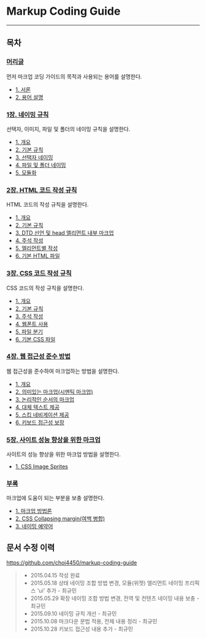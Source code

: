 Markup Coding Guide
===

---

목차
---

### <a href="http://overtimeman.tistory.com/entry/Markup-Coding-Guide-Preface#article">머리글</a>

먼저 마크업 코딩 가이드의 목적과 사용되는 용어를 설명한다.

- <a href="http://overtimeman.tistory.com/entry/Markup-Coding-Guide-Preface#1-서론">1. 서론</a>
- <a href="http://overtimeman.tistory.com/entry/Markup-Coding-Guide-Preface#2-용어-설명">2. 용어 설명</a>

### <a href="http://overtimeman.tistory.com/entry/Markup-Coding-Guide-Chapter1#article">1장. 네이밍 규칙</a>

선택자, 이미지, 파일 및 폴더의 네이밍 규칙을 설명한다.

- <a href="http://overtimeman.tistory.com/entry/Markup-Coding-Guide-Chapter1#1-1-개요">1. 개요</a>
- <a href="http://overtimeman.tistory.com/entry/Markup-Coding-Guide-Chapter1#1-2-기본-규칙">2. 기본 규칙</a>
- <a href="http://overtimeman.tistory.com/entry/Markup-Coding-Guide-Chapter1#1-3-선택자-네이밍">3. 선택자 네이밍</a>
- <a href="http://overtimeman.tistory.com/entry/Markup-Coding-Guide-Chapter1#1-4-파일-및-폴더-네이밍">4. 파일 및 폴더 네이밍</a>
- <a href="http://overtimeman.tistory.com/entry/Markup-Coding-Guide-Chapter1#1-5-모듈화">5. 모듈화</a>

### <a href="http://overtimeman.tistory.com/entry/Markup-Coding-Guide-Chapter2#article">2장. HTML 코드 작성 규칙</a>

HTML 코드의 작성 규칙을 설명한다.

- <a href="http://overtimeman.tistory.com/entry/Markup-Coding-Guide-Chapter2#2-1-개요">1. 개요</a>
- <a href="http://overtimeman.tistory.com/entry/Markup-Coding-Guide-Chapter2#2-2-기본-규칙">2. 기본 규칙</a>
- <a href="http://overtimeman.tistory.com/entry/Markup-Coding-Guide-Chapter2#2-3-dtd-선언-및-head-엘리먼트-내부-마크업">3. DTD 선언 및 head 엘리먼트 내부 마크업</a>
- <a href="http://overtimeman.tistory.com/entry/Markup-Coding-Guide-Chapter2#2-4-주석-작성">4. 주석 작성</a>
- <a href="http://overtimeman.tistory.com/entry/Markup-Coding-Guide-Chapter2#2-5-엘리먼트별-작성">5. 엘리먼트별 작성</a>
- <a href="http://overtimeman.tistory.com/entry/Markup-Coding-Guide-Chapter2#2-6-기본-html-파일">6. 기본 HTML 파일</a>

### <a href="http://overtimeman.tistory.com/entry/Markup-Coding-Guide-Chapter3#article">3장. CSS 코드 작성 규칙</a>

CSS 코드의 작성 규칙을 설명한다.

- <a href="http://overtimeman.tistory.com/entry/Markup-Coding-Guide-Chapter3#3-1-개요">1. 개요</a>
- <a href="http://overtimeman.tistory.com/entry/Markup-Coding-Guide-Chapter3#3-2-기본-규칙">2. 기본 규칙</a>
- <a href="http://overtimeman.tistory.com/entry/Markup-Coding-Guide-Chapter3#3-3-주석-작성">3. 주석 작성</a>
- <a href="http://overtimeman.tistory.com/entry/Markup-Coding-Guide-Chapter3#3-4-웹폰트-사용">4. 웹폰트 사용</a>
- <a href="http://overtimeman.tistory.com/entry/Markup-Coding-Guide-Chapter3#3-5-파일-분기">5. 파일 분기</a>
- <a href="http://overtimeman.tistory.com/entry/Markup-Coding-Guide-Chapter3#3-6-기본-css-파일">6. 기본 CSS 파일</a>

### <a href="http://overtimeman.tistory.com/entry/Markup-Coding-Guide-Chapter4#article">4장. 웹 접근성 준수 방법</a>

웹 접근성을 준수하여 마크업하는 방법을 설명한다.

- <a href="http://overtimeman.tistory.com/entry/Markup-Coding-Guide-Chapter4#4-1-개요">1. 개요</a>
- <a href="http://overtimeman.tistory.com/entry/Markup-Coding-Guide-Chapter4#4-2-의미있는-마크업시멘틱-마크업">2. 의미있는 마크업(시멘틱 마크업)</a>
- <a href="http://overtimeman.tistory.com/entry/Markup-Coding-Guide-Chapter4#4-3-논리적인-순서의-마크업">3. 논리적인 순서의 마크업</a>
- <a href="http://overtimeman.tistory.com/entry/Markup-Coding-Guide-Chapter4#4-4-대체-텍스트-제공">4. 대체 텍스트 제공</a>
- <a href="http://overtimeman.tistory.com/entry/Markup-Coding-Guide-Chapter4#4-5-스킵-네비게이션-제공">5. 스킵 네비게이션 제공</a>
- <a href="http://overtimeman.tistory.com/entry/Markup-Coding-Guide-Chapter4#4-6-키보드-접근성-보장">6. 키보드 접근성 보장</a>

### <a href="http://overtimeman.tistory.com/entry/Markup-Coding-Guide-Chapter5#article">5장. 사이트 성능 향상을 위한 마크업</a>

사이트의 성능 향상을 위한 마크업 방법을 설명한다.

- <a href="http://overtimeman.tistory.com/entry/Markup-Coding-Guide-Chapter5#5-1-css-image-sprites">1. CSS Image Sprites</a>

### <a href="http://overtimeman.tistory.com/entry/Markup-Coding-Guide-Appendix#article">부록</a>

마크업에 도움이 되는 부분을 보충 설명한다.

- <a href="http://overtimeman.tistory.com/entry/Markup-Coding-Guide-Appendix#1-마크업-방법론">1. 마크업 방법론</a>
- <a href="http://overtimeman.tistory.com/entry/Markup-Coding-Guide-Appendix#2-css-collapsing-margin여백-병합">2. CSS Collapsing margin(여백 병합)</a>
- <a href="http://overtimeman.tistory.com/entry/Markup-Coding-Guide-Appendix#3-네이밍-예약어">3. 네이밍 예약어</a>

문서 수정 이력
---

<a target="_blank" href="https://github.com/choi4450/markup-coding-guide">https:&#47;&#47;github.com&#47;choi4450&#47;markup-coding-guide</a>

> - 2015.04.15 작성 완료
> - 2015.05.18 상태 네이밍 조합 방법 변경, 모듈(위젯) 엘리먼트 네이밍 프리픽스 'ui' 추가 - 최규민
> - 2015.05.29 확장 네이밍 조합 방법 변경, 전역 및 컨텐츠 네이밍 내용 보충 - 최규민
> - 2015.09.10 네이밍 규칙 개선 - 최규민
> - 2015.10.08 마크다운 문법 적용, 전체 내용 정리 - 최규민
> - 2015.10.28 키보드 접근성 내용 추가 - 최규민
